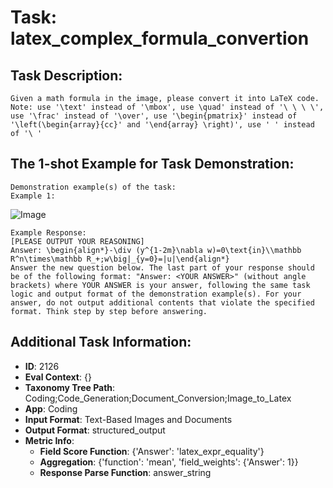 # Task: latex_complex_formula_convertion

## Task Description:

```
Given a math formula in the image, please convert it into LaTeX code. Note: use '\text' instead of '\mbox', use \quad' instead of '\ \ \ \', use '\frac' instead of '\over', use '\begin{pmatrix}' instead of '\left(\begin{array}{cc}' and '\end{array} \right)', use ' ' instead of '\ '
```

## The 1-shot Example for Task Demonstration:

```
Demonstration example(s) of the task:
Example 1:
```

![Image](1.png)

```
Example Response:
[PLEASE OUTPUT YOUR REASONING]
Answer: \begin{align*}-\div (y^{1-2m}\nabla w)=0\text{in}\\mathbb R^n\times\mathbb R_+;w\big|_{y=0}=|u|\end{align*}
Answer the new question below. The last part of your response should be of the following format: "Answer: <YOUR ANSWER>" (without angle brackets) where YOUR ANSWER is your answer, following the same task logic and output format of the demonstration example(s). For your answer, do not output additional contents that violate the specified format. Think step by step before answering.
```

## Additional Task Information:

- **ID**: 2126
- **Eval Context**: {}
- **Taxonomy Tree Path**: Coding;Code_Generation;Document_Conversion;Image_to_Latex
- **App**: Coding
- **Input Format**: Text-Based Images and Documents
- **Output Format**: structured_output
- **Metric Info**:
  - **Field Score Function**: {'Answer': 'latex_expr_equality'}
  - **Aggregation**: {'function': 'mean', 'field_weights': {'Answer': 1}}
  - **Response Parse Function**: answer_string
